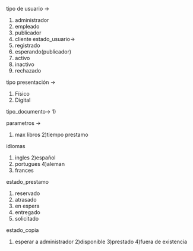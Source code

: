 tipo de usuario -> 
1) administrador 
2) empleado
3) publicador
4) cliente
estado_usuario-> 
1) registrado 
3) esperando(publicador) 
4) activo 
5) inactivo 
6) rechazado

tipo presentación -> 
1) Físico
2) Digital

tipo_documento-> 
1) 

parametros -> 

1) max libros 
2)tiempo prestamo

idiomas
1) ingles
2)español
3) portugues
4)aleman
5) frances

estado_prestamo
1) reservado
2) atrasado
3) en espera
4) entregado
5) solicitado


estado_copia 
1) esperar a administrador 
2)disponible 
3)prestado
4)fuera de existencia 

